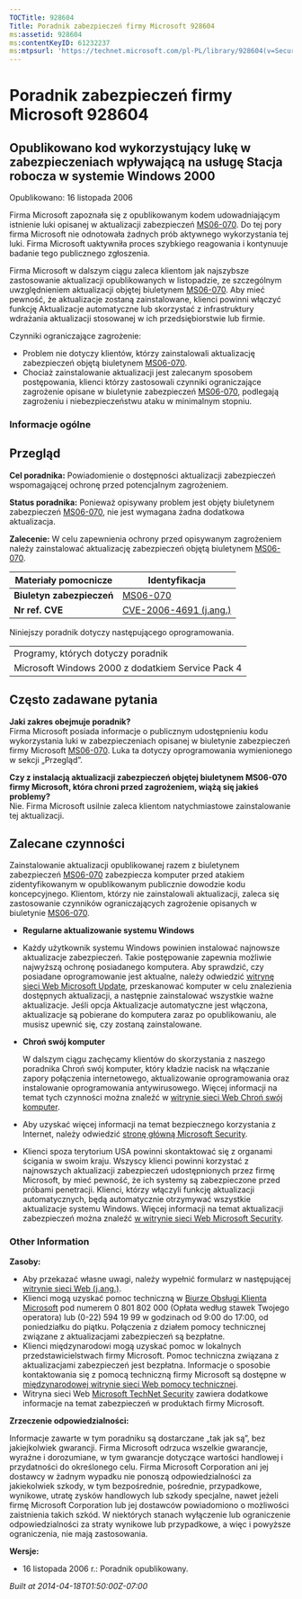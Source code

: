 ```yaml
---
TOCTitle: 928604
Title: Poradnik zabezpieczeń firmy Microsoft 928604
ms:assetid: 928604
ms:contentKeyID: 61232237
ms:mtpsurl: 'https://technet.microsoft.com/pl-PL/library/928604(v=Security.10)'
---
```


Poradnik zabezpieczeń firmy Microsoft 928604
============================================

Opublikowano kod wykorzystujący lukę w zabezpieczeniach wpływającą na usługę Stacja robocza w systemie Windows 2000
-------------------------------------------------------------------------------------------------------------------

Opublikowano: 16 listopada 2006

Firma Microsoft zapoznała się z opublikowanym kodem udowadniającym istnienie luki opisanej w aktualizacji zabezpieczeń [MS06-070](http://technet.microsoft.com/security/bulletin/ms06-070). Do tej pory firma Microsoft nie odnotowała żadnych prób aktywnego wykorzystania tej luki. Firma Microsoft uaktywniła proces szybkiego reagowania i kontynuuje badanie tego publicznego zgłoszenia.

Firma Microsoft w dalszym ciągu zaleca klientom jak najszybsze zastosowanie aktualizacji opublikowanych w listopadzie, ze szczególnym uwzględnieniem aktualizacji objętej biuletynem [MS06-070](http://technet.microsoft.com/security/bulletin/ms06-070). Aby mieć pewność, że aktualizacje zostaną zainstalowane, klienci powinni włączyć funkcję Aktualizacje automatyczne lub skorzystać z infrastruktury wdrażania aktualizacji stosowanej w ich przedsiębiorstwie lub firmie.

Czynniki ograniczające zagrożenie:

-   Problem nie dotyczy klientów, którzy zainstalowali aktualizację zabezpieczeń objętą biuletynem [MS06-070](http://technet.microsoft.com/security/bulletin/ms06-070).
-   Chociaż zainstalowanie aktualizacji jest zalecanym sposobem postępowania, klienci którzy zastosowali czynniki ograniczające zagrożenie opisane w biuletynie zabezpieczeń [MS06-070](http://technet.microsoft.com/security/bulletin/ms06-070), podlegają zagrożeniu i niebezpieczeństwu ataku w minimalnym stopniu.

### Informacje ogólne

Przegląd
--------

**Cel poradnika:** Powiadomienie o dostępności aktualizacji zabezpieczeń wspomagającej ochronę przed potencjalnym zagrożeniem.

**Status poradnika:** Ponieważ opisywany problem jest objęty biuletynem zabezpieczeń [MS06-070](http://technet.microsoft.com/security/bulletin/ms06-070), nie jest wymagana żadna dodatkowa aktualizacja.

**Zalecenie:** W celu zapewnienia ochrony przed opisywanym zagrożeniem należy zainstalować aktualizację zabezpieczeń objętą biuletynem [MS06-070](http://technet.microsoft.com/security/bulletin/ms06-070).

| Materiały pomocnicze      | Identyfikacja                                                                             |
|---------------------------|-------------------------------------------------------------------------------------------|
| **Biuletyn zabezpieczeń** | [MS06-070](http://technet.microsoft.com/security/bulletin/ms06-070)                       |
| **Nr ref. CVE**           | [CVE-2006-4691 (j.ang.)](http://www.cve.mitre.org/cgi-bin/cvename.cgi?name=cve-2006-4691) |

Niniejszy poradnik dotyczy następującego oprogramowania.

|                                                   |
|---------------------------------------------------|
| Programy, których dotyczy poradnik                |
| Microsoft Windows 2000 z dodatkiem Service Pack 4 |

Często zadawane pytania
-----------------------

**Jaki zakres obejmuje poradnik?**  
Firma Microsoft posiada informacje o publicznym udostępnieniu kodu wykorzystania luki w zabezpieczeniach opisanej w biuletynie zabezpieczeń firmy Microsoft [MS06-070](http://technet.microsoft.com/security/bulletin/ms06-070). Luka ta dotyczy oprogramowania wymienionego w sekcji „Przegląd”.

**Czy z instalacją aktualizacji zabezpieczeń objętej biuletynem MS06-070 firmy Microsoft, która chroni przed zagrożeniem, wiążą się jakieś problemy?**  
Nie. Firma Microsoft usilnie zaleca klientom natychmiastowe zainstalowanie tej aktualizacji.

Zalecane czynności
------------------

Zainstalowanie aktualizacji opublikowanej razem z biuletynem zabezpieczeń [MS06-070](http://technet.microsoft.com/security/bulletin/ms06-070) zabezpiecza komputer przed atakiem zidentyfikowanym w opublikowanym publicznie dowodzie kodu koncepcyjnego. Klientom, którzy nie zainstalowali aktualizacji, zaleca się zastosowanie czynników ograniczających zagrożenie opisanych w biuletynie [MS06-070](http://technet.microsoft.com/security/bulletin/ms06-070).

-   **Regularne aktualizowanie systemu Windows**
-   Każdy użytkownik systemu Windows powinien instalować najnowsze aktualizacje zabezpieczeń. Takie postępowanie zapewnia możliwie najwyższą ochronę posiadanego komputera. Aby sprawdzić, czy posiadane oprogramowanie jest aktualne, należy odwiedzić [witrynę sieci Web Microsoft Update](http://update.microsoft.com/microsoftupdate), przeskanować komputer w celu znalezienia dostępnych aktualizacji, a następnie zainstalować wszystkie ważne aktualizacje. Jeśli opcja Aktualizacje automatyczne jest włączona, aktualizacje są pobierane do komputera zaraz po opublikowaniu, ale musisz upewnić się, czy zostaną zainstalowane.
-   **Chroń swój komputer**

    W dalszym ciągu zachęcamy klientów do skorzystania z naszego poradnika Chroń swój komputer, który kładzie nacisk na włączanie zapory połączenia internetowego, aktualizowanie oprogramowania oraz instalowanie oprogramowania antywirusowego. Więcej informacji na temat tych czynności można znaleźć w [witrynie sieci Web Chroń swój komputer](http://www.microsoft.com/poland/athome/security/protect/windowsxpsp2/default.mspx).

-   Aby uzyskać więcej informacji na temat bezpiecznego korzystania z Internet, należy odwiedzić [stronę główną Microsoft Security](http://www.microsoft.com/poland/security).
-   Klienci spoza terytorium USA powinni skontaktować się z organami ścigania w swoim kraju.
    Wszyscy klienci powinni korzystać z najnowszych aktualizacji zabezpieczeń udostępnionych przez firmę Microsoft, by mieć pewność, że ich systemy są zabezpieczone przed próbami penetracji. Klienci, którzy włączyli funkcję aktualizacji automatycznych, będą automatycznie otrzymywać wszystkie aktualizacje systemu Windows. Więcej informacji na temat aktualizacji zabezpieczeń można znaleźć [w witrynie sieci Web Microsoft Security](http://www.microsoft.com/poland/security).

### Other Information

**Zasoby:**

-   Aby przekazać własne uwagi, należy wypełnić formularz w następującej [witrynie sieci Web (j.ang.)](https://support.microsoft.com/common/survey.aspx?scid=sw;en;1257&amp;showpage=1&amp;ws=technet&amp;sd=tech).
-   Klienci mogą uzyskać pomoc techniczną w [Biurze Obsługi Klienta Microsoft](http://support.microsoft.com/contactus/?ws=support) pod numerem 0 801 802 000 (Opłata według stawek Twojego operatora) lub (0-22) 594 19 99 w godzinach od 9:00 do 17:00, od poniedziałku do piątku. Połączenia z działem pomocy technicznej związane z aktualizacjami zabezpieczeń są bezpłatne.
-   Klienci międzynarodowi mogą uzyskać pomoc w lokalnych przedstawicielstwach firmy Microsoft. Pomoc techniczna związana z aktualizacjami zabezpieczeń jest bezpłatna. Informacje o sposobie kontaktowania się z pomocą techniczną firmy Microsoft są dostępne w [międzynarodowej witrynie sieci Web pomocy technicznej](http://go.microsoft.com/fwlink/?linkid=21155).
-   Witryna sieci Web [Microsoft TechNet Security](http://www.microsoft.com/poland/technet/security/) zawiera dodatkowe informacje na temat zabezpieczeń w produktach firmy Microsoft.

**Zrzeczenie odpowiedzialności:**

Informacje zawarte w tym poradniku są dostarczane „tak jak są”, bez jakiejkolwiek gwarancji. Firma Microsoft odrzuca wszelkie gwarancje, wyraźne i dorozumiane, w tym gwarancje dotyczące wartości handlowej i przydatności do określonego celu. Firma Microsoft Corporation ani jej dostawcy w żadnym wypadku nie ponoszą odpowiedzialności za jakiekolwiek szkody, w tym bezpośrednie, pośrednie, przypadkowe, wynikowe, utratę zysków handlowych lub szkody specjalne, nawet jeżeli firmę Microsoft Corporation lub jej dostawców powiadomiono o możliwości zaistnienia takich szkód. W niektórych stanach wyłączenie lub ograniczenie odpowiedzialności za straty wynikowe lub przypadkowe, a więc i powyższe ograniczenia, nie mają zastosowania.

**Wersje:**

-   16 listopada 2006 r.: Poradnik opublikowany.

*Built at 2014-04-18T01:50:00Z-07:00*
